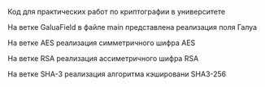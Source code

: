 Код для практических работ по криптографии в университете

На ветке GaluaField в файле main представлена реализация поля Галуа

На ветке AES реализация симметричного шифра AES

На ветке RSA реализация ассиметричного шифра RSA

На ветке SHA-3 реализация алгоритма кэшировани SHA3-256
